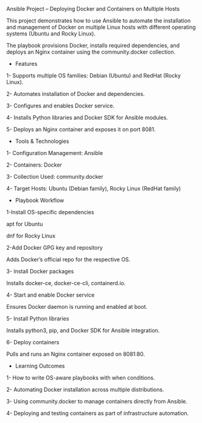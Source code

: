 Ansible Project – Deploying Docker and Containers on Multiple Hosts

This project demonstrates how to use Ansible to automate the installation and management of Docker on multiple Linux hosts with different operating systems (Ubuntu and Rocky Linux).

The playbook provisions Docker, installs required dependencies, and deploys an Nginx container using the community.docker collection.

- Features

1- Supports multiple OS families: Debian (Ubuntu) and RedHat (Rocky Linux).

2- Automates installation of Docker and dependencies.

3- Configures and enables Docker service.

4- Installs Python libraries and Docker SDK for Ansible modules.

5- Deploys an Nginx container and exposes it on port 8081.

- Tools & Technologies

1- Configuration Management: Ansible

2- Containers: Docker

3- Collection Used: community.docker

4- Target Hosts: Ubuntu (Debian family), Rocky Linux (RedHat family)

- Playbook Workflow

1-Install OS-specific dependencies

apt for Ubuntu

dnf for Rocky Linux

2-Add Docker GPG key and repository

Adds Docker’s official repo for the respective OS.

3- Install Docker packages

Installs docker-ce, docker-ce-cli, containerd.io.

4- Start and enable Docker service

Ensures Docker daemon is running and enabled at boot.

5- Install Python libraries

Installs python3, pip, and Docker SDK for Ansible integration.

6- Deploy containers

Pulls and runs an Nginx container exposed on 8081:80.


- Learning Outcomes

1- How to write OS-aware playbooks with when conditions.

2- Automating Docker installation across multiple distributions.

3- Using community.docker to manage containers directly from Ansible.

4- Deploying and testing containers as part of infrastructure automation.
